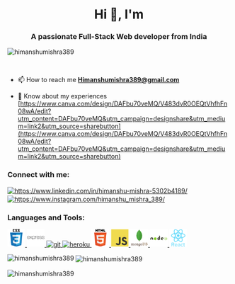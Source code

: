 <h1 align="center">Hi 👋, I'm</h1>
<h3 align="center">A passionate Full-Stack Web developer from India</h3>

<p align="left"> <img src="https://komarev.com/ghpvc/?username=himanshumishra389&label=Profile%20views&color=0e75b6&style=flat" alt="himanshumishra389" /> </p>

<p align="left"> <a href="https://twitter.com/" target="blank"><img src="https://img.shields.io/twitter/follow/?logo=twitter&style=for-the-badge" alt="" /></a> </p>

- 📫 How to reach me **Himanshumishra389@gmail.com**

- 📄 Know about my experiences [https://www.canva.com/design/DAFbu70veMQ/V483dvR0OEQtVhfhFn08wA/edit?utm_content=DAFbu70veMQ&utm_campaign=designshare&utm_medium=link2&utm_source=sharebutton](https://www.canva.com/design/DAFbu70veMQ/V483dvR0OEQtVhfhFn08wA/edit?utm_content=DAFbu70veMQ&utm_campaign=designshare&utm_medium=link2&utm_source=sharebutton)

<h3 align="left">Connect with me:</h3>
<p align="left">
<a href="https://linkedin.com/in/https://www.linkedin.com/in/himanshu-mishra-5302b4189/" target="blank"><img align="center" src="https://raw.githubusercontent.com/rahuldkjain/github-profile-readme-generator/master/src/images/icons/Social/linked-in-alt.svg" alt="https://www.linkedin.com/in/himanshu-mishra-5302b4189/" height="30" width="40" /></a>
<a href="https://instagram.com/https://www.instagram.com/himanshu_mishra_389/" target="blank"><img align="center" src="https://raw.githubusercontent.com/rahuldkjain/github-profile-readme-generator/master/src/images/icons/Social/instagram.svg" alt="https://www.instagram.com/himanshu_mishra_389/" height="30" width="40" /></a>
</p>

<h3 align="left">Languages and Tools:</h3>
<p align="left"> <a href="https://www.w3schools.com/css/" target="_blank" rel="noreferrer"> <img src="https://raw.githubusercontent.com/devicons/devicon/master/icons/css3/css3-original-wordmark.svg" alt="css3" width="40" height="40"/> </a> <a href="https://expressjs.com" target="_blank" rel="noreferrer"> <img src="https://raw.githubusercontent.com/devicons/devicon/master/icons/express/express-original-wordmark.svg" alt="express" width="40" height="40"/> </a> <a href="https://git-scm.com/" target="_blank" rel="noreferrer"> <img src="https://www.vectorlogo.zone/logos/git-scm/git-scm-icon.svg" alt="git" width="40" height="40"/> </a> <a href="https://heroku.com" target="_blank" rel="noreferrer"> <img src="https://www.vectorlogo.zone/logos/heroku/heroku-icon.svg" alt="heroku" width="40" height="40"/> </a> <a href="https://www.w3.org/html/" target="_blank" rel="noreferrer"> <img src="https://raw.githubusercontent.com/devicons/devicon/master/icons/html5/html5-original-wordmark.svg" alt="html5" width="40" height="40"/> </a> <a href="https://developer.mozilla.org/en-US/docs/Web/JavaScript" target="_blank" rel="noreferrer"> <img src="https://raw.githubusercontent.com/devicons/devicon/master/icons/javascript/javascript-original.svg" alt="javascript" width="40" height="40"/> </a> <a href="https://www.mongodb.com/" target="_blank" rel="noreferrer"> <img src="https://raw.githubusercontent.com/devicons/devicon/master/icons/mongodb/mongodb-original-wordmark.svg" alt="mongodb" width="40" height="40"/> </a> <a href="https://nodejs.org" target="_blank" rel="noreferrer"> <img src="https://raw.githubusercontent.com/devicons/devicon/master/icons/nodejs/nodejs-original-wordmark.svg" alt="nodejs" width="40" height="40"/> </a> <a href="https://reactjs.org/" target="_blank" rel="noreferrer"> <img src="https://raw.githubusercontent.com/devicons/devicon/master/icons/react/react-original-wordmark.svg" alt="react" width="40" height="40"/> </a> </p>

<p><img align="left" src="https://github-readme-stats.vercel.app/api/top-langs?username=himanshumishra389&show_icons=true&locale=en&layout=compact" alt="himanshumishra389" /></p>

<p>&nbsp;<img align="center" src="https://github-readme-stats.vercel.app/api?username=himanshumishra389&show_icons=true&locale=en" alt="himanshumishra389" /></p>

<p><img align="center" src="https://github-readme-streak-stats.herokuapp.com/?user=himanshumishra389&" alt="himanshumishra389" /></p>
